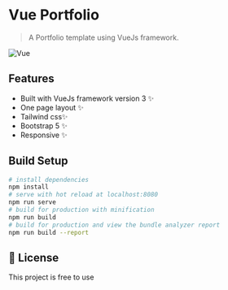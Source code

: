 # Vue Portfolio

> A Portfolio template using VueJs framework.

![Vue](https://img.shields.io/badge/Vue.js-35495E?style=for-the-badge&logo=vue.js&logoColor=4FC08D) 

## Features

- Built with VueJs framework version 3 ✨
- One page layout ✨
- Tailwind css✨
- Bootstrap 5 ✨
- Responsive ✨

## Build Setup

``` bash
# install dependencies
npm install
# serve with hot reload at localhost:8080
npm run serve
# build for production with minification
npm run build
# build for production and view the bundle analyzer report
npm run build --report
```

## 📝 License

This project is free to use
